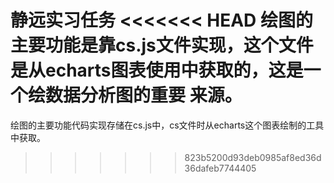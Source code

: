 静远实习任务
<<<<<<< HEAD
绘图的主要功能是靠cs.js文件实现，这个文件是从echarts图表使用中获取的，这是一个绘数据分析图的重要 来源。
=======
绘图的主要功能代码实现存储在cs.js中，cs文件时从echarts这个图表绘制的工具中获取。
>>>>>>> 823b5200d93deb0985af8ed36d36dafeb7744405
